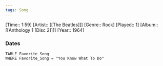 ```yaml
---
tags: Song  
---
```

[Time:: 1:59]
[Artist:: [[The Beatles]]]
[Genre:: Rock]
[Played:: 1]
[Album:: [[Anthology 1 [Disc 2]]]]
[Year:: 1964]
### Dates
````dataview
TABLE Favorite_Song
WHERE Favorite_Song = "You Know What To Do"
````